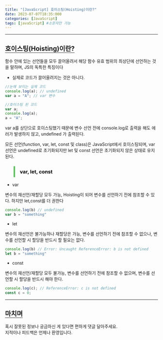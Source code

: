 ```yaml
---
title: "[JavaScript] 호이스팅(Hoisting)이란?"
date: 2023-07-07T18:35:000
categories: [JavaScript]
tags: [javaScript] #소문자만 가능
---
```


---

## <b style="border-bottom:2px solid gray" class="h2">호이스팅(Hoisting)이란?</b>

함수 안에 있는 선언들을 모두 끌어올려서 해당 함수 유효 범위의 최상단에 선언하는 것을 말하며, JS의 독특한 특징이다

- 실제로 코드가 끌어올려지는 것은 아니다.

```js
//눈에 보이는 실제 코드
console.log(a); // undefined
var a = "A"; // var 변수 
```

```js
//호이스팅 된 코드
var a; 
console.log(a);
a = "A";
```

var a를 상단으로 호이스팅했기 때문에 변수 선언 전에 console.log로 출력을 해도 에러가 발생하지 않고, undefined 가 출력된다.

모든 선언(function, var, let, const 및 class)은 JavaScript에서 호이스팅되며, var 선언은 undefined로 초기화되지만 let 및 const 선언은 초기화되지 않은 상태로 유지된다.

<h3><blockquote style="color:black; padding: 0.5rem 1rem; border-left: 5px solid #5cc55b;">var, let, const</blockquote></h3>

- var

변수의 재선언/재할당 모두 가능, Hoisting이 되어 변수를 선언하기 전에 참조할 수 있다. 하지만 let,const를 더 권한다

```js
console.log(b) // undefined
var b = "something"
```

- let

변수의 재선언은 불가능하나 재할당은 가능, 변수를 선언하기 전에 참조할 수 없으나, 변수를 선언할 시 할당을 반드시 할 필요는 없다.

```js
console.log(b) // Error: Uncaught ReferenceError: b is not defined
let b = "something"
```

- const

변수의 재선언/재할당 모두 불가능, 변수를 선언하기 전에 참조할 수 없으며, 변수를 선언할 시 할당을 반드시 해야 한다.

```js
console.log(c); // ReferenceError: c is not defined
const c = 0;
```

---

## <b style="border-bottom:2px solid gray"><b>마치며</b></b>

<P>혹시 잘못된 정보나 궁금하신 게 있다면 편하게 댓글 달아주세요.<br/>
지적이나 피드백은 언제나 환영입니다.</p>

